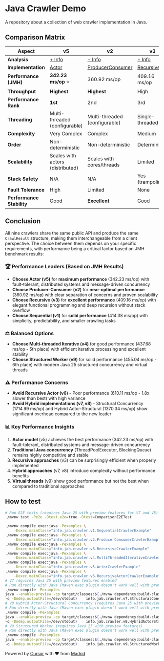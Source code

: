 # Java Crawler Demo

A repository about a collection of web crawler implementation in Java.

## Comparison Matrix

| Aspect | v5 | v2 | v3 | v1 | v4 | v9 | v6 | v8 | v7 |
|--------|----|----|----|----|----|----|----|----|----|
| **Analysis** | [+ Info](./docs/v5/README.md) | [+ Info](./docs/v2/README.md) | [+ Info](./docs/v3/README.md) | [+ Info](./docs/v1/README.md) | [+ Info](./docs/v4/README.md) | [+ Info](./docs/v9/README.md) | [+ Info](./docs/v6/README.md) | [+ Info](./docs/v8/README.md) | [+ Info](./docs/v7/README.md) |
| **Implementation** | [Actor](./src/main/java/info/jab/crawler/v5/ActorCrawler.java) | [ProducerConsumer](./src/main/java/info/jab/crawler/v2/ProducerConsumerCrawler.java) | [Recursive](./src/main/java/info/jab/crawler/v3/RecursiveCrawler.java) | [Sequential](./src/main/java/info/jab/crawler/v1/SequentialCrawler.java) | [MultiThreadedIterative](./src/main/java/info/jab/crawler/v4/MultiThreadedIterativeCrawler.java) | [StructuredWorker](./src/main/java/info/jab/crawler/v9/StructuredWorkerCrawler.java) | [RecursiveActor](./src/main/java/info/jab/crawler/v6/RecursiveActorCrawler.java) | [HybridActorStructural](./src/main/java/info/jab/crawler/v8/HybridActorStructuralCrawler.java) | [StructuralConcurrency](./src/main/java/info/jab/crawler/v7/StructuralConcurrencyCrawler.java) |
| **Performance (JMH)** | **342.23 ms/op** ⭐ | 360.92 ms/op | 409.16 ms/op | 414.38 ms/op | 437.68 ms/op | 455.04 ms/op | 610.11 ms/op ⚠️ | 1370.34 ms/op | 1714.99 ms/op |
| **Throughput** | **Highest** | **Highest** | High | High | High | High | Medium | Low | Low |
| **Performance Rank** | **1st** | 2nd | 3rd | 4th | 5th | 6th | 7th | 8th | 9th |
| **Threading** | Multi-threaded (configurable) | Multi-threaded (configurable) | Single-threaded | Single-threaded | Multi-threaded (configurable) | Multi-threaded (virtual threads) | Multi-threaded (configurable) | Multi-threaded (virtual threads) | Multi-threaded (virtual threads) |
| **Complexity** | Very Complex | Complex | Medium | Simple | Very Complex | Medium | Very Complex | Complex | Medium |
| **Order** | Non-deterministic | Non-deterministic | Deterministic | Deterministic | Non-deterministic | Non-deterministic | Non-deterministic | Non-deterministic | Non-deterministic |
| **Scalability** | Scales with actors (distributed) | Scales with cores/threads | Limited | Limited | Scales with cores/threads | Scales with virtual threads | Scales with actors (dynamic) | Scales with virtual threads + actors | Scales with virtual threads |
| **Stack Safety** | N/A | N/A | Yes (trampoline) | N/A | N/A | Yes (structured scopes) | Yes (async recursion) | Yes (structured scopes) | Yes (structured scopes) |
| **Fault Tolerance** | High | Limited | None | None | Limited | High | High | Very High | High |
| **Performance Stability** | Good | **Excellent** | Good | Good | **Excellent** | Good | Poor | Fair | Fair |

## Conclusion

All nine crawlers share the same public API and produce the same `CrawlResult` structure, making them interchangeable from a client perspective. The choice between them depends on your specific requirements, with performance being a critical factor based on JMH benchmark results:

### 🏆 **Performance Leaders (Based on JMH Results)**
- **Choose Actor (v5)** for **maximum performance** (342.23 ms/op) with fault-tolerant, distributed systems and message-driven concurrency
- **Choose Producer-Consumer (v2)** for **near-optimal performance** (360.92 ms/op) with clear separation of concerns and proven scalability
- **Choose Recursive (v3)** for **excellent performance** (409.16 ms/op) with elegant functional programming and deep recursion without stack overflow
- **Choose Sequential (v1)** for **solid performance** (414.38 ms/op) with simplicity, predictability, and smaller crawling tasks

### ⚖️ **Balanced Options**
- **Choose Multi-threaded Iterative (v4)** for good performance (437.68 ms/op - 5th place) with efficient iterative processing and excellent stability
- **Choose Structured Worker (v9)** for solid performance (455.04 ms/op - 6th place) with modern Java 25 structured concurrency and virtual threads

### ⚠️ **Performance Concerns**
- **Avoid Recursive Actor (v6)** - Poor performance (610.11 ms/op - 1.8x slower than best) with high variance
- **Avoid Hybrid implementations (v7, v8)** - Structural Concurrency (1714.99 ms/op) and Hybrid Actor-Structural (1370.34 ms/op) show significant overhead compared to the new leader

### 📊 **Key Performance Insights**
1. **Actor model** (v5) achieves the best performance (342.23 ms/op) with fault-tolerant, distributed systems and message-driven concurrency
2. **Traditional Java concurrency** (ThreadPoolExecutor, BlockingQueue) remains highly competitive and stable
3. **Recursive approaches** (v3) can be surprisingly efficient when properly implemented
4. **Hybrid approaches** (v7, v8) introduce complexity without performance benefits
5. **Virtual threads** (v9) show good performance but not the best when compared to traditional approaches

## How to test

```bash
# Run E2E tests (requires Java 25 with preview features for V7 and V8)
./mvnw test -Pe2e -Dtest.e2e=true -Dtest=ComparisonE2ETest

./mvnw compile exec:java -Pexamples \
    -Dexec.mainClass="info.jab.crawler.v1.SequentialCrawlerExample"
./mvnw compile exec:java -Pexamples \
    -Dexec.mainClass="info.jab.crawler.v2.ProducerConsumerCrawlerExample"
./mvnw compile exec:java -Pexamples \
    -Dexec.mainClass="info.jab.crawler.v3.RecursiveCrawlerExample"
./mvnw compile exec:java -Pexamples \
    -Dexec.mainClass="info.jab.crawler.v4.MultiThreadedIterativeCrawlerExample"
./mvnw compile exec:java -Pexamples \
    -Dexec.mainClass="info.jab.crawler.v5.ActorCrawlerExample"
./mvnw compile exec:java -Pexamples \
    -Dexec.mainClass="info.jab.crawler.v6.RecursiveActorCrawlerExample"
# V7 requires Java 25 with preview features enabled
# Run directly with Java (Maven exec plugin doesn't work well with preview features)
./mvnw compile -Pexamples
java --enable-preview -cp target/classes:$(./mvnw dependency:build-classpath \
-q -Dmdep.outputFile=/dev/stdout)    info.jab.crawler.v7.StructuralConcurrencyCrawlerExample
# V8 Hybrid Actor-Structural Concurrency (requires Java 25 with preview features)
# Run directly with Java (Maven exec plugin doesn't work well with preview features)
./mvnw compile -Pexamples
java --enable-preview -cp target/classes:$(./mvnw dependency:build-classpath \
-q -Dmdep.outputFile=/dev/stdout)    info.jab.crawler.v8.HybridActorStructuralCrawlerExample
# V9 Structured Worker (requires Java 25 with preview features)
# Run directly with Java (Maven exec plugin doesn't work well with preview features)
./mvnw compile -Pexamples
java --enable-preview -cp target/classes:$(./mvnw dependency:build-classpath \
-q -Dmdep.outputFile=/dev/stdout)    info.jab.crawler.v9.StructuredWorkerCrawlerExample
```

Powered by [Cursor](https://www.cursor.com/) with ❤️ from [Madrid](https://www.google.com/maps/place/Community+of+Madrid,+Madrid/@40.4983324,-6.3162283,8z/data=!3m1!4b1!4m6!3m5!1s0xd41817a40e033b9:0x10340f3be4bc880!8m2!3d40.4167088!4d-3.5812692!16zL20vMGo0eGc?entry=ttu&g_ep=EgoyMDI1MDgxOC4wIKXMDSoASAFQAw%3D%3D)
